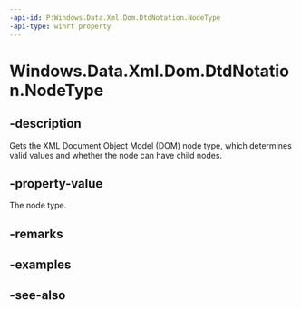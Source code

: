 ```yaml
---
-api-id: P:Windows.Data.Xml.Dom.DtdNotation.NodeType
-api-type: winrt property
---
```


<!-- Property syntax
public Windows.Data.Xml.Dom.NodeType NodeType { get; }
-->

# Windows.Data.Xml.Dom.DtdNotation.NodeType

## -description
Gets the XML Document Object Model (DOM) node type, which determines valid values and whether the node can have child nodes.

## -property-value
The node type.

## -remarks

## -examples

## -see-also
